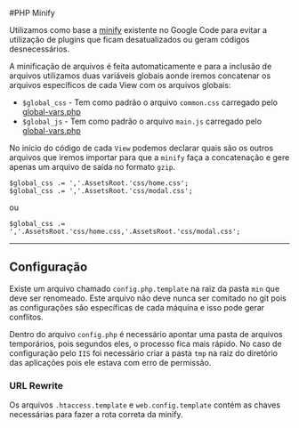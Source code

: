 #PHP Minify

Utilizamos como base a [minify](https://code.google.com/p/minify/) existente no Google Code para evitar a utilização de plugins que ficam desatualizados ou geram códigos desnecessários.

A minificação de arquivos é feita automaticamente e para a inclusão de arquivos utilizamos duas variáveis globais aonde iremos concatenar os arquivos específicos de cada View com os arquivos globais:

* `$global_css` - Tem como padrão o arquivo `common.css` carregado pelo [global-vars.php](https://github.com/driedel/wp-base-theme/tree/working/wp-content/themes/wp-base-theme/config)
* `$global_js` - Tem como padrão o arquivo `main.js` carregado pelo [global-vars.php](https://github.com/driedel/wp-base-theme/tree/working/wp-content/themes/wp-base-theme/config)

No início do código de cada `View` podemos declarar quais são os outros arquivos que iremos importar para que a `minify` faça a concatenação e gere apenas um arquivo de saída no formato `gzip`.

	$global_css .= ','.AssetsRoot.'css/home.css';
	$global_css .= ','.AssetsRoot.'css/modal.css';

ou

	$global_css .= ','.AssetsRoot.'css/home.css,'.AssetsRoot.'css/modal.css';

---------------------------------------

## Configuração

Existe um arquivo chamado `config.php.template` na raiz da pasta `min` que deve ser renomeado. Este arquivo não deve nunca ser comitado no git pois as configurações são específicas de cada máquina e isso pode gerar conflitos.

Dentro do arquivo `config.php` é necessário apontar uma pasta de arquivos temporários, pois segundos eles, o processo fica mais rápido. No caso de configuração pelo `IIS` foi necessário criar a pasta `tmp` na raiz do diretório das aplicações pois ele estava com erro de permissão.

### URL Rewrite

Os arquivos `.htaccess.template` e `web.config.template` contém as chaves necessárias para fazer a rota correta da minify.


